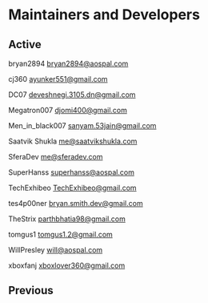 # Maintainers and Developers #

## Active ##
bryan2894 <bryan2894@aospal.com>

cj360   <ayunker551@gmail.com>

DC07 <deveshnegi.3105.dn@gmail.com>

Megatron007 <djomi400@gmail.com>

Men_in_black007 <sanyam.53jain@gmail.com>

Saatvik Shukla <me@saatvikshukla.com>

SferaDev <me@sferadev.com>

SuperHanss <superhanss@aospal.com>

TechExhibeo <TechExhibeo@gmail.com>

tes4p00ner <bryan.smith.dev@gmail.com>

TheStrix <parthbhatia98@gmail.com>

tomgus1 <tomgus1.2@gmail.com>

WillPresley <will@aospal.com>

xboxfanj <xboxlover360@gmail.com>

## Previous ##
